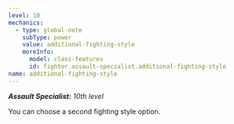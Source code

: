 ```yaml
---
level: 10
mechanics:
  - type: global-note
    subType: power
    value: additional-fighting-style
    moreInfo:
      model: class-features
      id: fighter.assault-specialist.additional-fighting-style
name: additional-fighting-style
---
```

_**Assault Specialist:** 10th level_
You can choose a second fighting style option.